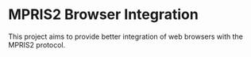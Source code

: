 # MPRIS2 Browser Integration

This project aims to provide better integration of web browsers with the MPRIS2 protocol.
